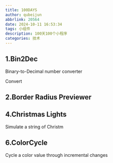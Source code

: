 ```yaml
---
title: 100DAYS
author: qubeijun
abbrlink: 20564
date: 2024-10-11 16:53:34
tags: 小组件
description: 100天100个小程序
categories: 技术
---
```


<div id="app">

## 1.Bin2Dec

Binary-to-Decimal number converter

<el-form ref="formItem" :model="formItem" :rules="rules" >
  <el-form-item label='Binary Input' prop="input">
    <el-input v-model="formItem.input" placeholder="Enter 0 or 1"></el-input><el-button @click="submitForm('formItem')">Convert</el-button>
  </el-form-item>
  <el-form-item label='Decimal Output'>
    <el-input v-model="formItem.output"></el-input>
  </el-form-item>
</el-form>

## 2.Border Radius Previewer

<el-main class="bordermain">
    <el-row type="flex" justify="center">
      <el-col :span="8">
        <el-slider v-model="value1" class="top" @input="handleTop(value1)" />
      </el-col>
    </el-row>
    <el-row type="flex" justify="center">
      <el-col :span="8">
        <el-slider v-model="value2" class="left" vertical @input="handleLeft(value2)" />
      </el-col>
      <el-col :span="8">
        <div
          ref="middle"
          :style="{ 'border-top-left-radius': borderTopLeftRadius,
                    'border-top-right-radius': borderTopRightRadius,
                    'border-bottom-right-radius': borderBottomRightRadius,
                    'border-bottom-left-radius': borderBottomLeftRadius}"
          class="middle"
        ></div>
        <!-- <div
          ref="middle"
          :style="{ 'border-radius': borderRadius}"
          class="middle"
        /> -->
      </el-col>
      <el-col :span="8">
        <el-slider v-model="value3" class="right" vertical @input="handleRight(value3)" />
      </el-col>
    </el-row>
    <el-row type="flex" justify="center">
      <el-col :span="8">
        <el-slider v-model="value4" class="bottom" @input="handleBottom(value4)" />
      </el-col>
    </el-row>
  </el-main>

## 4.Christmas Lights

Simulate a string of Christm
<christmaslights></christmaslights>

 
## 6.ColorCycle

Cycle a color value through incremental changes
<colorcycle></colorcycle>
</div>
<style>
</style>
